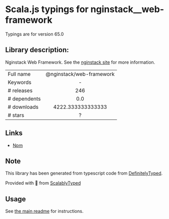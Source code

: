 
# Scala.js typings for nginstack__web-framework

Typings are for version 65.0

## Library description:
Nginstack Web Framework. See the [nginstack site](https://nginstack.com) for more information.

|                    |                 |
| ------------------ | :-------------: |
| Full name          | @nginstack/web-framework |
| Keywords           | - |
| # releases         | 246 |
| # dependents       | 0.0 |
| # downloads        | 4222.333333333333 |
| # stars            | ? |

## Links
- [Npm](https://www.npmjs.com/package/%40nginstack%2Fweb-framework)
    


## Note
This library has been generated from typescript code from [DefinitelyTyped](https://definitelytyped.org).

Provided with :purple_heart: from [ScalablyTyped](https://github.com/oyvindberg/ScalablyTyped)

## Usage
See [the main readme](../../readme.md) for instructions.


